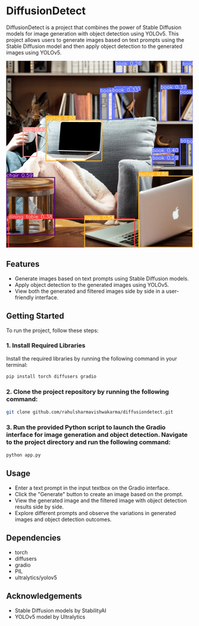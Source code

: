 # DiffusionDetect

DiffusionDetect is a project that combines the power of Stable Diffusion models for image generation with object detection using YOLOv5. This project allows users to generate images based on text prompts using the Stable Diffusion model and then apply object detection to the generated images using YOLOv5.

![Image description](https://github.com/rahulsharmavishwakarma/diffusiondetect/blob/main/examples/imagef.webp)

## Features

- Generate images based on text prompts using Stable Diffusion models.
- Apply object detection to the generated images using YOLOv5.
- View both the generated and filtered images side by side in a user-friendly interface.

## Getting Started

To run the project, follow these steps:

### 1. Install Required Libraries

Install the required libraries by running the following command in your terminal:

```bash
pip install torch diffusers gradio
```
### 2. Clone the project repository by running the following command:

```bash
git clone github.com/rahulsharmavishwakarma/diffusiondetect.git
```
### 3. Run the provided Python script to launch the Gradio interface for image generation and object detection. Navigate to the project directory and run the following command:

```bash
python app.py
```
## Usage
- Enter a text prompt in the input textbox on the Gradio interface.
- Click the "Generate" button to create an image based on the prompt.
- View the generated image and the filtered image with object detection results side by side.
- Explore different prompts and observe the variations in generated images and object detection outcomes.
## Dependencies
-  torch
-  diffusers
-  gradio
-  PIL
-  ultralytics/yolov5
## Acknowledgements
- Stable Diffusion models by StabilityAI
- YOLOv5 model by Ultralytics
